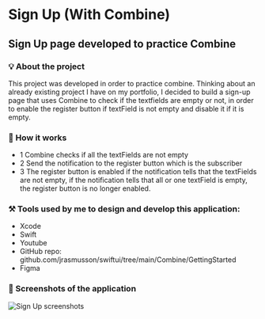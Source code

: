 # Sign Up (With Combine)

## Sign Up page developed to practice Combine

### 💡 About the project 

This project was developed in order to practice combine. Thinking about an already existing project I have on my portfolio, I decided to build a sign-up page that uses Combine to check if the textfields are empty or not, in order to enable the register button if textField is not empty and disable it if it is empty.

### 🧐 How it works

* 1 Combine checks if all the textFields are not empty
* 2 Send the notification to the register button which is the subscriber
* 3 The register button is enabled if the notification tells that the textFields are not empty, if the notification tells that all or one textField is empty, the register button is no longer enabled.

### ⚒️ Tools used by me to design and develop this application:

-  Xcode
-  Swift
-  Youtube
-  GitHub repo: github.com/jrasmusson/swiftui/tree/main/Combine/GettingStarted
-  Figma

### 📸 Screenshots of the application
 
![Sign Up screenshots](https://github.com/caiiocasttro/SignUpScreen/assets/104564732/7ed2db59-153d-431a-a17a-28391bf54363)

